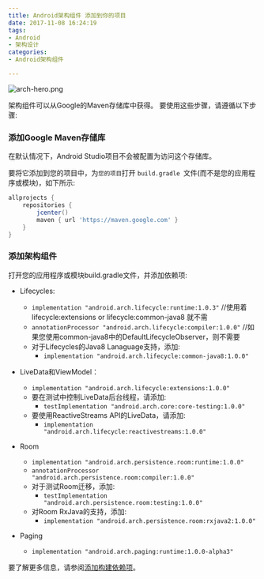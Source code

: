 ```yaml
---
title: Android架构组件 添加到你的项目
date: 2017-11-08 16:24:19
tags:
- Android
- 架构设计
categories:
- Android架构组件

---
```



![arch-hero.png](https://developer.android.google.cn/topic/images/arch/hero/arch-hero.png)


架构组件可以从Google的Maven存储库中获得。
要使用这些步骤，请遵循以下步骤:

### 添加Google Maven存储库

在默认情况下，Android Studio项目不会被配置为访问这个存储库。

要将它添加到您的项目中，为`您的项目`打开 `build.gradle `文件(而不是您的应用程序或模块)，如下所示:

```gradle
allprojects {
    repositories {
        jcenter()
        maven { url 'https://maven.google.com' }
    }
}
```

### 添加架构组件

打开您的应用程序或模块build.gradle文件，并添加依赖项:

* Lifecycles:
	* `implementation "android.arch.lifecycle:runtime:1.0.3"` //使用着lifecycle:extensions or lifecycle:common-java8 就不需
	* `annotationProcessor "android.arch.lifecycle:compiler:1.0.0"` //如果您使用common-java8中的DefaultLifecycleObserver，则不需要
	* 对于Lifecycles的Java8 Lanaguage支持，添加:
		* `implementation "android.arch.lifecycle:common-java8:1.0.0"`

* LiveData和ViewModel：
	* `implementation "android.arch.lifecycle:extensions:1.0.0"`
	* 要在测试中控制LiveData后台线程，请添加:
		* `testImplementation "android.arch.core:core-testing:1.0.0"`
	* 要使用ReactiveStreams  API的LiveData，请添加:
		* `implementation "android.arch.lifecycle:reactivestreams:1.0.0"`

*  Room
	*  `implementation "android.arch.persistence.room:runtime:1.0.0"`
	*  `annotationProcessor "android.arch.persistence.room:compiler:1.0.0"`
	*  对于测试Room迁移，添加:
		*  `testImplementation "android.arch.persistence.room:testing:1.0.0"`
	*  对Room  RxJava的支持，添加:
		*  `implementation "android.arch.persistence.room:rxjava2:1.0.0"`

*  Paging
	*  `implementation "android.arch.paging:runtime:1.0.0-alpha3"`
	

要了解更多信息，请参阅[添加构建依赖项](https://developer.android.google.cn/studio/build/dependencies.html)。